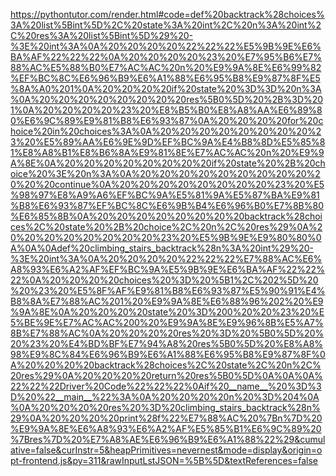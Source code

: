 <!--
    File: climbing_stairs_backtrack.md
    Created Time: 2024-01-05
    Author: krahets (krahets@163.com)
--->

<!-- [file]{climbing_stairs_backtrack}-[class]{}-[func]{climbing_stairs_backtrack} -->
https://pythontutor.com/render.html#code=def%20backtrack%28choices%3A%20list%5Bint%5D%2C%20state%3A%20int%2C%20n%3A%20int%2C%20res%3A%20list%5Bint%5D%29%20-%3E%20int%3A%0A%20%20%20%20%22%22%22%E5%9B%9E%E6%BA%AF%22%22%22%0A%20%20%20%20%23%20%E7%95%B6%E7%88%AC%E5%88%B0%E7%AC%AC%20n%20%E9%9A%8E%E6%99%82%EF%BC%8C%E6%96%B9%E6%A1%88%E6%95%B8%E9%87%8F%E5%8A%A0%201%0A%20%20%20%20if%20state%20%3D%3D%20n%3A%0A%20%20%20%20%20%20%20%20res%5B0%5D%20%2B%3D%201%0A%20%20%20%20%23%20%E8%B5%B0%E8%A8%AA%E6%89%80%E6%9C%89%E9%81%B8%E6%93%87%0A%20%20%20%20for%20choice%20in%20choices%3A%0A%20%20%20%20%20%20%20%20%23%20%E5%89%AA%E6%9E%9D%EF%BC%9A%E4%B8%8D%E5%85%81%E8%A8%B1%E8%B6%8A%E9%81%8E%E7%AC%AC%20n%20%E9%9A%8E%0A%20%20%20%20%20%20%20%20if%20state%20%2B%20choice%20%3E%20n%3A%0A%20%20%20%20%20%20%20%20%20%20%20%20continue%0A%20%20%20%20%20%20%20%20%23%20%E5%98%97%E8%A9%A6%EF%BC%9A%E5%81%9A%E5%87%BA%E9%81%B8%E6%93%87%EF%BC%8C%E6%9B%B4%E6%96%B0%E7%8B%80%E6%85%8B%0A%20%20%20%20%20%20%20%20backtrack%28choices%2C%20state%20%2B%20choice%2C%20n%2C%20res%29%0A%20%20%20%20%20%20%20%20%23%20%E5%9B%9E%E9%80%80%0A%0A%0Adef%20climbing_stairs_backtrack%28n%3A%20int%29%20-%3E%20int%3A%0A%20%20%20%20%22%22%22%E7%88%AC%E6%A8%93%E6%A2%AF%EF%BC%9A%E5%9B%9E%E6%BA%AF%22%22%22%0A%20%20%20%20choices%20%3D%20%5B1%2C%202%5D%20%20%23%20%E5%8F%AF%E9%81%B8%E6%93%87%E5%90%91%E4%B8%8A%E7%88%AC%201%20%E9%9A%8E%E6%88%96%202%20%E9%9A%8E%0A%20%20%20%20state%20%3D%200%20%20%23%20%E5%BE%9E%E7%AC%AC%200%20%E9%9A%8E%E9%96%8B%E5%A7%8B%E7%88%AC%0A%20%20%20%20res%20%3D%20%5B0%5D%20%20%23%20%E4%BD%BF%E7%94%A8%20res%5B0%5D%20%E8%A8%98%E9%8C%84%E6%96%B9%E6%A1%88%E6%95%B8%E9%87%8F%0A%20%20%20%20backtrack%28choices%2C%20state%2C%20n%2C%20res%29%0A%20%20%20%20return%20res%5B0%5D%0A%0A%0A%22%22%22Driver%20Code%22%22%22%0Aif%20__name__%20%3D%3D%20%22__main__%22%3A%0A%20%20%20%20n%20%3D%204%0A%0A%20%20%20%20res%20%3D%20climbing_stairs_backtrack%28n%29%0A%20%20%20%20print%28f%22%E7%88%AC%20%7Bn%7D%20%E9%9A%8E%E6%A8%93%E6%A2%AF%E5%85%B1%E6%9C%89%20%7Bres%7D%20%E7%A8%AE%E6%96%B9%E6%A1%88%22%29&cumulative=false&curInstr=5&heapPrimitives=nevernest&mode=display&origin=opt-frontend.js&py=311&rawInputLstJSON=%5B%5D&textReferences=false

